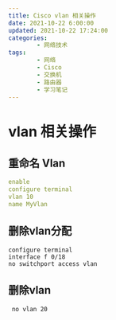 ```yaml
---
title: Cisco vlan 相关操作
date: 2021-10-22 6:00:00
updated: 2021-10-22 17:24:00
categories:
        - 网络技术
tags:
        - 网络
        - Cisco
        - 交换机
        - 路由器
        - 学习笔记
---
```


# vlan 相关操作

## 重命名 Vlan

```yaml
enable 
configure terminal 
vlan 10 
name MyVlan
```

## 删除vlan分配

```
configure terminal
interface f 0/18
no switchport access vlan 
```

## 删除vlan

```
 no vlan 20
```
